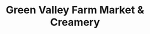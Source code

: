 ---
title: "Green Valley Farm Market & Creamery"
url: /milford/green-valley-farm-market-and-creamery/
shop: agrarian
---